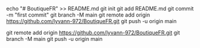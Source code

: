 echo "# BoutiqueFR" >> README.md
git init
git add README.md
git commit -m "first commit"
git branch -M main
git remote add origin https://github.com/lyvann-972/BoutiqueFR.git
git push -u origin main

git remote add origin https://github.com/lyvann-972/BoutiqueFR.git
git branch -M main
git push -u origin main